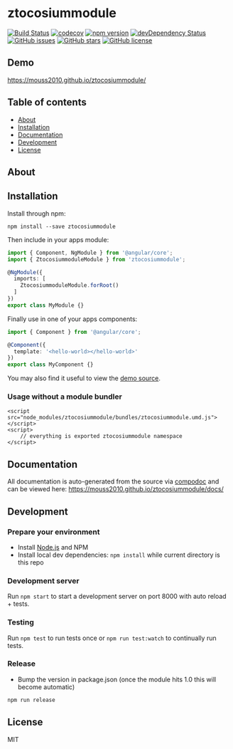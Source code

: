 # ztocosiummodule
[![Build Status](https://travis-ci.org/mouss2010/ztocosiummodule.svg?branch=master)](https://travis-ci.org/mouss2010/ztocosiummodule)
[![codecov](https://codecov.io/gh/mouss2010/ztocosiummodule/branch/master/graph/badge.svg)](https://codecov.io/gh/mouss2010/ztocosiummodule)
[![npm version](https://badge.fury.io/js/ztocosiummodule.svg)](http://badge.fury.io/js/ztocosiummodule)
[![devDependency Status](https://david-dm.org/mouss2010/ztocosiummodule/dev-status.svg)](https://david-dm.org/mouss2010/ztocosiummodule?type=dev)
[![GitHub issues](https://img.shields.io/github/issues/mouss2010/ztocosiummodule.svg)](https://github.com/mouss2010/ztocosiummodule/issues)
[![GitHub stars](https://img.shields.io/github/stars/mouss2010/ztocosiummodule.svg)](https://github.com/mouss2010/ztocosiummodule/stargazers)
[![GitHub license](https://img.shields.io/badge/license-MIT-blue.svg)](https://raw.githubusercontent.com/mouss2010/ztocosiummodule/master/LICENSE)

## Demo
https://mouss2010.github.io/ztocosiummodule/

## Table of contents

- [About](#about)
- [Installation](#installation)
- [Documentation](#documentation)
- [Development](#development)
- [License](#license)

## About



## Installation

Install through npm:
```
npm install --save ztocosiummodule
```

Then include in your apps module:

```typescript
import { Component, NgModule } from '@angular/core';
import { ZtocosiummoduleModule } from 'ztocosiummodule';

@NgModule({
  imports: [
    ZtocosiummoduleModule.forRoot()
  ]
})
export class MyModule {}
```

Finally use in one of your apps components:
```typescript
import { Component } from '@angular/core';

@Component({
  template: '<hello-world></hello-world>'
})
export class MyComponent {}
```

You may also find it useful to view the [demo source](https://github.com/mouss2010/ztocosiummodule/blob/master/demo/demo.component.ts).

### Usage without a module bundler
```
<script src="node_modules/ztocosiummodule/bundles/ztocosiummodule.umd.js"></script>
<script>
    // everything is exported ztocosiummodule namespace
</script>
```

## Documentation
All documentation is auto-generated from the source via [compodoc](https://compodoc.github.io/compodoc/) and can be viewed here:
https://mouss2010.github.io/ztocosiummodule/docs/

## Development

### Prepare your environment
* Install [Node.js](http://nodejs.org/) and NPM
* Install local dev dependencies: `npm install` while current directory is this repo

### Development server
Run `npm start` to start a development server on port 8000 with auto reload + tests.

### Testing
Run `npm test` to run tests once or `npm run test:watch` to continually run tests.

### Release
* Bump the version in package.json (once the module hits 1.0 this will become automatic)
```bash
npm run release
```

## License

MIT
